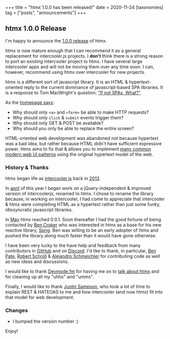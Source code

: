 +++
title = "htmx 1.0.0 has been released!"
date = 2020-11-24
[taxonomies]
tag = ["posts", "announcements"]
+++

## htmx 1.0.0 Release

I'm happy to announce the [1.0.0 release](https://unpkg.com/browse/htmx.org@1.0.0/) of htmx.

htmx is now mature enough that I can recommend it as a general replacement for intercooler.js projects. I **don't**
think there is a strong reason to port an existing intercooler project to htmx. I have several large intercooler apps
and will not be moving them over any time soon. I can, however, recommend using htmx over intercooler for new projects.

htmx is a different sort of javascript library. It is an HTML & hypertext-oriented reply to the current dominance of
javascript-based SPA libraries. It is a response to Tom MacWright's question:
["If not SPAs, What?"](https://macwright.com/2020/10/28/if-not-spas.html).

As the [homepage says](@/_index.md):

- Why should only `<a>` and `<form>` be able to make HTTP requests?
- Why should only `click` & `submit` events trigger them?
- Why should only GET & POST be available?
- Why should you only be able to replace the entire screen?

HTML-oriented web development was abandoned not because hypertext was a bad idea, but rather because HTML didn't have
sufficient expressive power. htmx aims to fix that & allows you to implement
[many common modern web UI patterns](@/examples/_index.md) using the original hypertext model of the web.

### History & Thanks

htmx began life as [intercooler.js](https://intercoolerjs.org) back in
[2013](https://github.com/bigskysoftware/intercooler-js/commit/62d3dbdb5c056ee866aba3575e148de649fc3efe).

In [april](https://github.com/bigskysoftware/htmx/commit/e38dea64dd1065003a0e833d7b469d24e6bc2919) of this year I began
work on a jQuery-independent & improved version of intercoolerjs, renamed to htmx. I chose to rename the library
because, in working on intercooler, I had come to appreciate that intercooler & htmx were completing HTML as a hypertext
rather than just some funky, idiosyncratic javascript libraries.

In [May](https://github.com/bigskysoftware/htmx/releases/tag/v0.0.1) htmx reached 0.0.1. Soon thereafter I had the good
fortune of being contacted by [Ben Croker](https://twitter.com/ben_pylo) who was interested in htmx as a base for his
new reactive library, [Sprig](https://putyourlightson.com/plugins/sprig). Ben was willing to be an early adopter of htmx
and pushed the library along much faster than it would have gone otherwise.

I have been very lucky to the have help and feedback from many contributors in
[GitHub](https://github.com/bigskysoftware/htmx/graphs/contributors) and on [Discord](https://htmx.org/discord). I'd
like to thank, in particular, [Ben Pate](https://github.com/benpate), [Robert Schroll](https://github.com/rschroll) &
[Alejandro Schmeichler](https://github.com/jreviews) for contributing code as well as new ideas and discussions.

I would like to thank [Devmode.fm](https://devmode.fm/) for having me on to
[talk about htmx](https://devmode.fm/episodes/dynamic-html-with-htmx) and for cleaning up all my "uhhs" and "umms".

Finally, I would like to thank [Justin Sampson](https://github.com/jsampson), who took a lot of time to explain REST &
HATEOAS to me and how intercooler (and now htmx) fit into that model for web development.

### Changes

- I bumped the version number :)

Enjoy!
